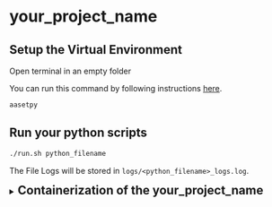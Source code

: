 <!-- Modify **`README.md`** as per your project -->
<!-- credits: aadarshlalchandani/aasetpy -->

# your_project_name

## Setup the Virtual Environment

Open terminal in an empty folder

You can run this command by following instructions [here](https://gist.github.com/aadarshlalchandani/b737e77a480a70a4755267dd81f82a68?permalink_comment_id=5315260#gistcomment-5315260).

```bash
aasetpy
```

## Run your python scripts

```bash
./run.sh python_filename
```
The File Logs will be stored in `logs/<python_filename>_logs.log`.

<details>

<summary>
<h2 style="display: inline;">
Containerization of the your_project_name
</h2>
</summary>

### Containerize and Start the Project inside container

```bash
sudo docker-compose up --build -d
```

### Access the real time project logs

```bash
sudo docker exec -it DOCKER_IMAGE_NAME tail -f logs/main_logs.log
```

### Access all logs in the docker container with filename

```bash
sudo docker exec -it DOCKER_IMAGE_NAME sh -c 'for file in logs/*.log; do echo "File: $file"; cat "$file"; echo -en "\n\n"; done'
```

### Access Docker Container

```bash
sudo docker ps --filter name=DOCKER_IMAGE_NAME
```

### Stop the API Docker Container

```bash
sudo docker stop $(sudo docker ps -aq --filter name=DOCKER_IMAGE_NAME)
```

</details>
